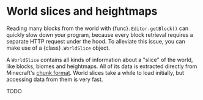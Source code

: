 # World slices and heightmaps

Reading many blocks from the world with {func}`.Editor.getBlock()` can quickly
slow down your program, because every block retrieval requires a separate HTTP
request under the hood. To alleviate this issue, you can make use of a
{class}`.WorldSlice` object.

A `WorldSlice` contains all kinds of information about a "slice" of the world,
like blocks, biomes and heightmaps. All of its data is extracted directly from
Minecraft's [chunk format](https://minecraft.wiki/Chunk_format).
World slices take a while to load initially, but accessing data from them is
very fast.

TODO
